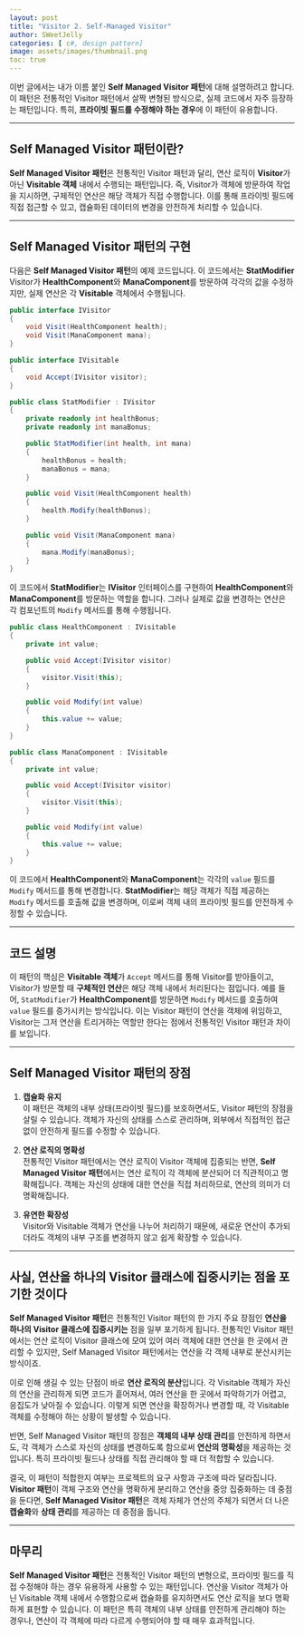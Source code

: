 ```yaml
---
layout: post
title: "Visitor 2. Self-Managed Visitor"
author: SWeetJelly
categories: [ c#, design pattern]
image: assets/images/thumbnail.png
toc: true
---
```


이번 글에서는 내가 이름 붙인 **Self Managed Visitor 패턴**에 대해 설명하려고 합니다. 이 패턴은 전통적인 Visitor 패턴에서 살짝 변형된 방식으로, 실제 코드에서 자주 등장하는 패턴입니다. 특히, **프라이빗 필드를 수정해야 하는 경우**에 이 패턴이 유용합니다.

---

## Self Managed Visitor 패턴이란?

**Self Managed Visitor 패턴**은 전통적인 Visitor 패턴과 달리, 연산 로직이 **Visitor**가 아닌 **Visitable 객체** 내에서 수행되는 패턴입니다. 즉, Visitor가 객체에 방문하여 작업을 지시하면, 구체적인 연산은 해당 객체가 직접 수행합니다. 이를 통해 프라이빗 필드에 직접 접근할 수 있고, 캡슐화된 데이터의 변경을 안전하게 처리할 수 있습니다.

---

## Self Managed Visitor 패턴의 구현

다음은 **Self Managed Visitor 패턴**의 예제 코드입니다. 이 코드에서는 **StatModifier** Visitor가 **HealthComponent**와 **ManaComponent**를 방문하여 각각의 값을 수정하지만, 실제 연산은 각 **Visitable** 객체에서 수행됩니다.

```csharp
public interface IVisitor
{
    void Visit(HealthComponent health);
    void Visit(ManaComponent mana);
}

public interface IVisitable
{
    void Accept(IVisitor visitor);
}

public class StatModifier : IVisitor
{
    private readonly int healthBonus;
    private readonly int manaBonus;

    public StatModifier(int health, int mana)
    {
        healthBonus = health;
        manaBonus = mana;
    }

    public void Visit(HealthComponent health)
    {
        health.Modify(healthBonus);
    }

    public void Visit(ManaComponent mana)
    {
        mana.Modify(manaBonus);
    }
}
```

이 코드에서 **StatModifier**는 **IVisitor** 인터페이스를 구현하여 **HealthComponent**와 **ManaComponent**를 방문하는 역할을 합니다. 그러나 실제로 값을 변경하는 연산은 각 컴포넌트의 `Modify` 메서드를 통해 수행됩니다.

```csharp
public class HealthComponent : IVisitable
{
    private int value;

    public void Accept(IVisitor visitor)
    {
        visitor.Visit(this);
    }

    public void Modify(int value)
    {
        this.value += value;
    }
}

public class ManaComponent : IVisitable
{
    private int value;

    public void Accept(IVisitor visitor)
    {
        visitor.Visit(this);
    }

    public void Modify(int value)
    {
        this.value += value;
    }
}
```

이 코드에서 **HealthComponent**와 **ManaComponent**는 각각의 `value` 필드를 `Modify` 메서드를 통해 변경합니다. **StatModifier**는 해당 객체가 직접 제공하는 `Modify` 메서드를 호출해 값을 변경하며, 이로써 객체 내의 프라이빗 필드를 안전하게 수정할 수 있습니다.

---

## 코드 설명

이 패턴의 핵심은 **Visitable 객체**가 `Accept` 메서드를 통해 Visitor를 받아들이고, Visitor가 방문할 때 **구체적인 연산**은 해당 객체 내에서 처리된다는 점입니다. 예를 들어, `StatModifier`가 **HealthComponent**를 방문하면 `Modify` 메서드를 호출하여 `value` 필드를 증가시키는 방식입니다. 이는 Visitor 패턴이 연산을 객체에 위임하고, Visitor는 그저 연산을 트리거하는 역할만 한다는 점에서 전통적인 Visitor 패턴과 차이를 보입니다.

---

## Self Managed Visitor 패턴의 장점

1. **캡슐화 유지**  
   이 패턴은 객체의 내부 상태(프라이빗 필드)를 보호하면서도, Visitor 패턴의 장점을 살릴 수 있습니다. 객체가 자신의 상태를 스스로 관리하며, 외부에서 직접적인 접근 없이 안전하게 필드를 수정할 수 있습니다.

2. **연산 로직의 명확성**  
   전통적인 Visitor 패턴에서는 연산 로직이 Visitor 객체에 집중되는 반면, **Self Managed Visitor 패턴**에서는 연산 로직이 각 객체에 분산되어 더 직관적이고 명확해집니다. 객체는 자신의 상태에 대한 연산을 직접 처리하므로, 연산의 의미가 더 명확해집니다.

3. **유연한 확장성**  
   Visitor와 Visitable 객체가 연산을 나누어 처리하기 때문에, 새로운 연산이 추가되더라도 객체의 내부 구조를 변경하지 않고 쉽게 확장할 수 있습니다.

---

## 사실, 연산을 하나의 Visitor 클래스에 집중시키는 점을 포기한 것이다

**Self Managed Visitor 패턴**은 전통적인 Visitor 패턴의 한 가지 주요 장점인 **연산을 하나의 Visitor 클래스에 집중시키는** 점을 일부 포기하게 됩니다. 전통적인 Visitor 패턴에서는 연산 로직이 Visitor 클래스에 모여 있어 여러 객체에 대한 연산을 한 곳에서 관리할 수 있지만, Self Managed Visitor 패턴에서는 연산을 각 객체 내부로 분산시키는 방식이죠.

이로 인해 생길 수 있는 단점이 바로 **연산 로직의 분산**입니다. 각 Visitable 객체가 자신의 연산을 관리하게 되면 코드가 흩어져서, 여러 연산을 한 곳에서 파악하기가 어렵고, 응집도가 낮아질 수 있습니다. 이렇게 되면 연산을 확장하거나 변경할 때, 각 Visitable 객체를 수정해야 하는 상황이 발생할 수 있습니다.

반면, Self Managed Visitor 패턴의 장점은 **객체의 내부 상태 관리**를 안전하게 하면서도, 각 객체가 스스로 자신의 상태를 변경하도록 함으로써 **연산의 명확성**을 제공하는 것입니다. 특히 프라이빗 필드나 상태를 직접 관리해야 할 때 더 적합할 수 있습니다.

결국, 이 패턴이 적합한지 여부는 프로젝트의 요구 사항과 구조에 따라 달라집니다. **Visitor 패턴**이 객체 구조와 연산을 명확하게 분리하고 연산을 중앙 집중화하는 데 중점을 둔다면, **Self Managed Visitor 패턴**은 객체 자체가 연산의 주체가 되면서 더 나은 **캡슐화**와 **상태 관리**를 제공하는 데 중점을 둡니다.

---

## 마무리

**Self Managed Visitor 패턴**은 전통적인 Visitor 패턴의 변형으로, 프라이빗 필드를 직접 수정해야 하는 경우 유용하게 사용할 수 있는 패턴입니다. 연산을 Visitor 객체가 아닌 Visitable 객체 내에서 수행함으로써 캡슐화를 유지하면서도 연산 로직을 보다 명확하게 표현할 수 있습니다. 이 패턴은 특히 객체의 내부 상태를 안전하게 관리해야 하는 경우나, 연산이 각 객체에 따라 다르게 수행되어야 할 때 매우 효과적입니다.
